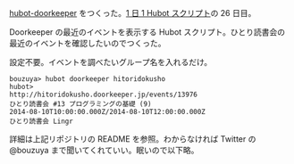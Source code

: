 [hubot-doorkeeper][gh:bouzuya/hubot-doorkeeper] をつくった。[1 日 1 Hubot スクリプト][hubot-script-per-day]の 26 日目。

Doorkeeper の最近のイベントを表示する Hubot スクリプト。ひとり読書会の最近のイベントを確認したいのでつくった。

設定不要。イベントを調べたいグループ名を入れるだけ。

    bouzuya> hubot doorkeeper hitoridokusho
    hubot>
    http://hitoridokusho.doorkeeper.jp/events/13976
    ひとり読書会 #13 プログラミングの基礎 (9)
    2014-08-10T10:00:00.000Z/2014-08-10T12:00:00.000Z
    ひとり読書会 Lingr

詳細は上記リポジトリの README を参照。わからなければ Twitter の @bouzuya まで聞いてくれていい。眠いので以下略。

[gh:bouzuya/hubot-doorkeeper]: https://github.com/bouzuya/hubot-doorkeeper
[hubot-script-per-day]: http://blog.bouzuya.net/posts?tags=hubot-script-per-day
